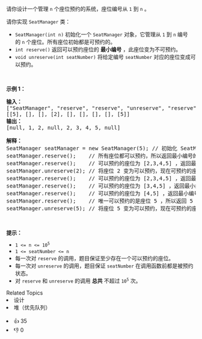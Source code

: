 <p>请你设计一个管理 <code>n</code>&nbsp;个座位预约的系统，座位编号从&nbsp;<code>1</code>&nbsp;到&nbsp;<code>n</code>&nbsp;。</p>

<p>请你实现&nbsp;<code>SeatManager</code>&nbsp;类：</p>

<ul> 
 <li><code>SeatManager(int n)</code>&nbsp;初始化一个&nbsp;<code>SeatManager</code>&nbsp;对象，它管理从 <code>1</code>&nbsp;到 <code>n</code>&nbsp;编号的&nbsp;<code>n</code>&nbsp;个座位。所有座位初始都是可预约的。</li> 
 <li><code>int reserve()</code>&nbsp;返回可以预约座位的&nbsp;<strong>最小编号</strong>&nbsp;，此座位变为不可预约。</li> 
 <li><code>void unreserve(int seatNumber)</code>&nbsp;将给定编号&nbsp;<code>seatNumber</code>&nbsp;对应的座位变成可以预约。</li> 
</ul>

<p>&nbsp;</p>

<p><strong>示例 1：</strong></p>

<pre><strong>输入：</strong>
["SeatManager", "reserve", "reserve", "unreserve", "reserve", "reserve", "reserve", "reserve", "unreserve"]
[[5], [], [], [2], [], [], [], [], [5]]
<strong>输出：</strong>
[null, 1, 2, null, 2, 3, 4, 5, null]

<strong>解释：</strong>
SeatManager seatManager = new SeatManager(5); // 初始化 SeatManager ，有 5 个座位。
seatManager.reserve();    // 所有座位都可以预约，所以返回最小编号的座位，也就是 1 。
seatManager.reserve();    // 可以预约的座位为 [2,3,4,5] ，返回最小编号的座位，也就是 2 。
seatManager.unreserve(2); // 将座位 2 变为可以预约，现在可预约的座位为 [2,3,4,5] 。
seatManager.reserve();    // 可以预约的座位为 [2,3,4,5] ，返回最小编号的座位，也就是 2 。
seatManager.reserve();    // 可以预约的座位为 [3,4,5] ，返回最小编号的座位，也就是 3 。
seatManager.reserve();    // 可以预约的座位为 [4,5] ，返回最小编号的座位，也就是 4 。
seatManager.reserve();    // 唯一可以预约的是座位 5 ，所以返回 5 。
seatManager.unreserve(5); // 将座位 5 变为可以预约，现在可预约的座位为 [5] 。
</pre>

<p>&nbsp;</p>

<p><strong>提示：</strong></p>

<ul> 
 <li><code>1 &lt;= n &lt;= 10<sup>5</sup></code></li> 
 <li><code>1 &lt;= seatNumber &lt;= n</code></li> 
 <li>每一次对&nbsp;<code>reserve</code>&nbsp;的调用，题目保证至少存在一个可以预约的座位。</li> 
 <li>每一次对&nbsp;<code>unreserve</code>&nbsp;的调用，题目保证&nbsp;<code>seatNumber</code>&nbsp;在调用函数前都是被预约状态。</li> 
 <li>对&nbsp;<code>reserve</code> 和&nbsp;<code>unreserve</code>&nbsp;的调用&nbsp;<strong>总共</strong>&nbsp;不超过&nbsp;<code>10<sup>5</sup></code>&nbsp;次。</li> 
</ul>

<div><div>Related Topics</div><div><li>设计</li><li>堆（优先队列）</li></div></div><br><div><li>👍 35</li><li>👎 0</li></div>